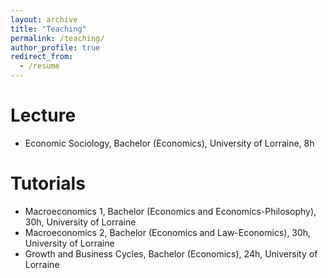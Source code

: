 ```yaml
---
layout: archive
title: "Teaching"
permalink: /teaching/
author_profile: true
redirect_from:
  - /resume
---
```





Lecture
===
* Economic Sociology, Bachelor (Economics), University of Lorraine, 8h

Tutorials
===
* Macroeconomics 1, Bachelor (Economics and Economics-Philosophy), 30h, University of Lorraine
* Macroeconomics 2, Bachelor (Economics and Law-Economics), 30h, University of Lorraine
* Growth and Business Cycles, Bachelor (Economics), 24h, University of Lorraine
